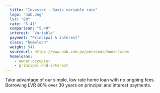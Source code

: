```yaml
---
  title: "Investor - Basic variable rate"
  logo: "nab.png"
  lvr: "80"
  rate: "5.41"
  comparison: "5.49"
  interest: "Variable"
  payment: "Principal & interest"
  class: "homeloan"
  weight: 541
  sourceurl: https://www.nab.com.au/personal/home-loans
  homeloans:
    - owner-occupier
    - principal-and-interest
---
```


Take advantage of our simple, low rate home loan with no ongoing fees.  Borrowing LVR 80% over 30 years on principal and interest payments.

<!--more-->
